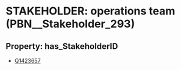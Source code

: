 # STAKEHOLDER: __operations team__ (PBN__Stakeholder_293)

## Property: has_StakeholderID

* [Q1423657](Q1423657)

